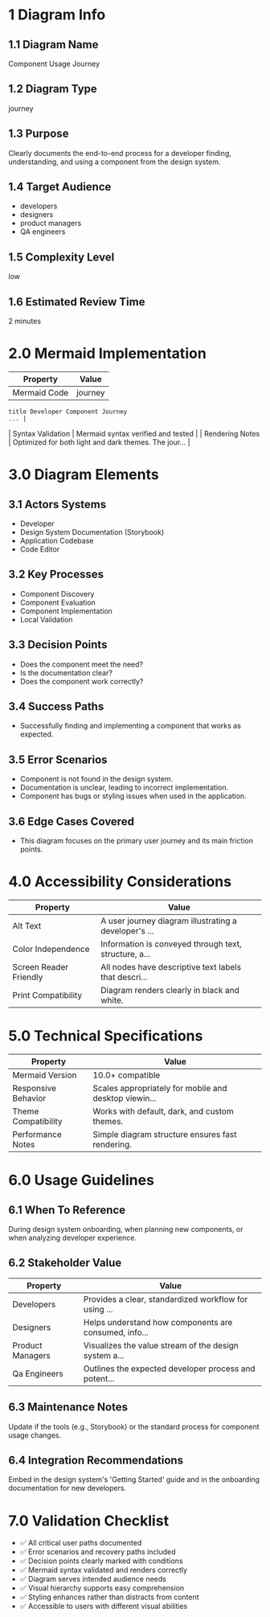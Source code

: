 # 1 Diagram Info

## 1.1 Diagram Name

Component Usage Journey

## 1.2 Diagram Type

journey

## 1.3 Purpose

Clearly documents the end-to-end process for a developer finding, understanding, and using a component from the design system.

## 1.4 Target Audience

- developers
- designers
- product managers
- QA engineers

## 1.5 Complexity Level

low

## 1.6 Estimated Review Time

2 minutes

# 2.0 Mermaid Implementation

| Property | Value |
|----------|-------|
| Mermaid Code | journey
    title Developer Component Journey
    ... |
| Syntax Validation | Mermaid syntax verified and tested |
| Rendering Notes | Optimized for both light and dark themes. The jour... |

# 3.0 Diagram Elements

## 3.1 Actors Systems

- Developer
- Design System Documentation (Storybook)
- Application Codebase
- Code Editor

## 3.2 Key Processes

- Component Discovery
- Component Evaluation
- Component Implementation
- Local Validation

## 3.3 Decision Points

- Does the component meet the need?
- Is the documentation clear?
- Does the component work correctly?

## 3.4 Success Paths

- Successfully finding and implementing a component that works as expected.

## 3.5 Error Scenarios

- Component is not found in the design system.
- Documentation is unclear, leading to incorrect implementation.
- Component has bugs or styling issues when used in the application.

## 3.6 Edge Cases Covered

- This diagram focuses on the primary user journey and its main friction points.

# 4.0 Accessibility Considerations

| Property | Value |
|----------|-------|
| Alt Text | A user journey diagram illustrating a developer's ... |
| Color Independence | Information is conveyed through text, structure, a... |
| Screen Reader Friendly | All nodes have descriptive text labels that descri... |
| Print Compatibility | Diagram renders clearly in black and white. |

# 5.0 Technical Specifications

| Property | Value |
|----------|-------|
| Mermaid Version | 10.0+ compatible |
| Responsive Behavior | Scales appropriately for mobile and desktop viewin... |
| Theme Compatibility | Works with default, dark, and custom themes. |
| Performance Notes | Simple diagram structure ensures fast rendering. |

# 6.0 Usage Guidelines

## 6.1 When To Reference

During design system onboarding, when planning new components, or when analyzing developer experience.

## 6.2 Stakeholder Value

| Property | Value |
|----------|-------|
| Developers | Provides a clear, standardized workflow for using ... |
| Designers | Helps understand how components are consumed, info... |
| Product Managers | Visualizes the value stream of the design system a... |
| Qa Engineers | Outlines the expected developer process and potent... |

## 6.3 Maintenance Notes

Update if the tools (e.g., Storybook) or the standard process for component usage changes.

## 6.4 Integration Recommendations

Embed in the design system's 'Getting Started' guide and in the onboarding documentation for new developers.

# 7.0 Validation Checklist

- ✅ All critical user paths documented
- ✅ Error scenarios and recovery paths included
- ✅ Decision points clearly marked with conditions
- ✅ Mermaid syntax validated and renders correctly
- ✅ Diagram serves intended audience needs
- ✅ Visual hierarchy supports easy comprehension
- ✅ Styling enhances rather than distracts from content
- ✅ Accessible to users with different visual abilities

